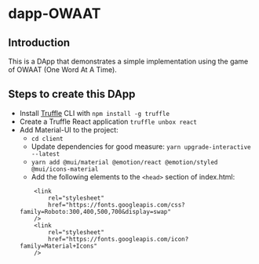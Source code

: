# dapp-OWAAT

## Introduction
This is a DApp that demonstrates a simple implementation using the game of OWAAT (One Word At A Time).

## Steps to create this DApp
* Install [Truffle](https://www.trufflesuite.com/docs/truffle/overview) CLI with `npm install -g truffle`
* Create a Truffle React application `truffle unbox react`
* Add Material-UI to the project:
    * `cd client`
    * Update dependencies for good measure: `yarn upgrade-interactive --latest`
    * `yarn add @mui/material @emotion/react @emotion/styled @mui/icons-material`
    * Add the following elements to the `<head>` section of index.html:
    ```
        <link
            rel="stylesheet"
            href="https://fonts.googleapis.com/css?family=Roboto:300,400,500,700&display=swap"
        />
        <link
            rel="stylesheet"
            href="https://fonts.googleapis.com/icon?family=Material+Icons"
        />
    ```
